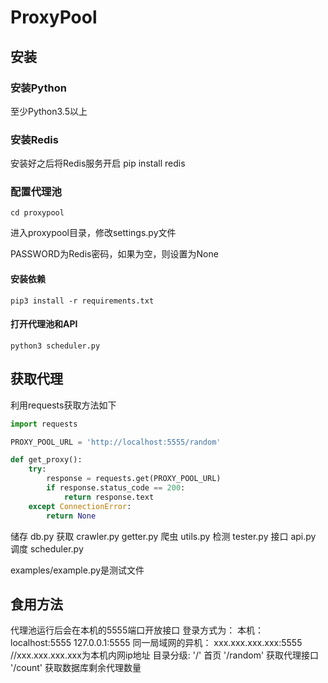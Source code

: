 # ProxyPool

## 安装

### 安装Python

至少Python3.5以上

### 安装Redis

安装好之后将Redis服务开启
pip install redis

### 配置代理池

```
cd proxypool
```

进入proxypool目录，修改settings.py文件

PASSWORD为Redis密码，如果为空，则设置为None

#### 安装依赖

```
pip3 install -r requirements.txt
```

#### 打开代理池和API

```
python3 scheduler.py
```

## 获取代理


利用requests获取方法如下

```python
import requests

PROXY_POOL_URL = 'http://localhost:5555/random'

def get_proxy():
    try:
        response = requests.get(PROXY_POOL_URL)
        if response.status_code == 200:
            return response.text
    except ConnectionError:
        return None
```
储存 db.py
获取 crawler.py getter.py
爬虫 utils.py
检测 tester.py
接口 api.py
调度 scheduler.py

examples/example.py是测试文件

## 食用方法
代理池运行后会在本机的5555端口开放接口
登录方式为：
    本机：
        localhost:5555
        127.0.0.1:5555
    同一局域网的异机：
        xxx.xxx.xxx.xxx:5555 //xxx.xxx.xxx.xxx为本机内网ip地址
目录分级:
    '/' 首页
    '/random' 获取代理接口
    '/count' 获取数据库剩余代理数量
